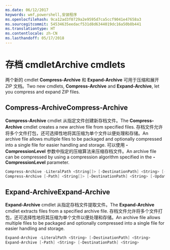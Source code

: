 ```yaml
---
ms.date: 06/12/2017
keywords: wmf,powershell,安装程序
ms.openlocfilehash: 9ca12ad3f0729a2e9595d7ca5ccf9041e47658a3
ms.sourcegitcommit: 54534635eedacf531d8d6344019dc16a50b8b441
ms.translationtype: HT
ms.contentlocale: zh-CN
ms.lasthandoff: 05/17/2018
---
```

# <a name="archive-cmdlets"></a><span data-ttu-id="7221b-102">存档 cmdlet</span><span class="sxs-lookup"><span data-stu-id="7221b-102">Archive cmdlets</span></span>

<span data-ttu-id="7221b-103">两个新的 cmdlet **Compress-Archive** 和 **Expand-Archive** 可用于压缩和展开 ZIP 文档。</span><span class="sxs-lookup"><span data-stu-id="7221b-103">Two new cmdlets, **Compress-Archive** and **Expand-Archive**, let you compress and expand ZIP files.</span></span>

## <a name="compress-archive"></a><span data-ttu-id="7221b-104">Compress-Archive</span><span class="sxs-lookup"><span data-stu-id="7221b-104">Compress-Archive</span></span>
<span data-ttu-id="7221b-105">**Compress-Archive** cmdlet 从指定文件创建新存档文件。</span><span class="sxs-lookup"><span data-stu-id="7221b-105">The **Compress-Archive** cmdlet creates a new archive file from specified files.</span></span> <span data-ttu-id="7221b-106">存档文件允许将多个文件打包，还可选择性地将其压缩为单个文件以便处理和存储。</span><span class="sxs-lookup"><span data-stu-id="7221b-106">An archive file allows multiple files to be packaged and optionally compressed into a single file for easier handling and storage.</span></span> <span data-ttu-id="7221b-107">可以使用 **-CompressionLevel** 参数中指定的压缩算法来压缩存档文件。</span><span class="sxs-lookup"><span data-stu-id="7221b-107">An archive file can be compressed by using a compression algorithm specified in the **-CompressionLevel** parameter.</span></span>
```powershell
Compress-Archive -LiteralPath <String[]> [-DestinationPath] <String> [-Update] [-CompressionLevel <Microsoft.PowerShell.Commands.CompressionLevel>]
Compress-Archive [-Path] <String[]> [-DestinationPath] <String> [-Update] [-CompressionLevel <Microsoft.PowerShell.Commands.CompressionLevel>]
```

## <a name="expand-archive"></a><span data-ttu-id="7221b-108">Expand-Archive</span><span class="sxs-lookup"><span data-stu-id="7221b-108">Expand-Archive</span></span>
<span data-ttu-id="7221b-109">**Expand-Archive** cmdlet 从指定存档文件提取文件。</span><span class="sxs-lookup"><span data-stu-id="7221b-109">The **Expand-Archive** cmdlet extracts files from a specified archive file.</span></span> <span data-ttu-id="7221b-110">存档文件允许将多个文件打包，还可选择性地将其压缩为单个文件以便处理和存储。</span><span class="sxs-lookup"><span data-stu-id="7221b-110">An archive file allows multiple files to be packaged and optionally compressed into a single file for easier handling and storage.</span></span>
```powershell
Expand-Archive -LiteralPath <String> [-DestinationPath] <String>
Expand-Archive [-Path] <String> [-DestinationPath] <String>
```
